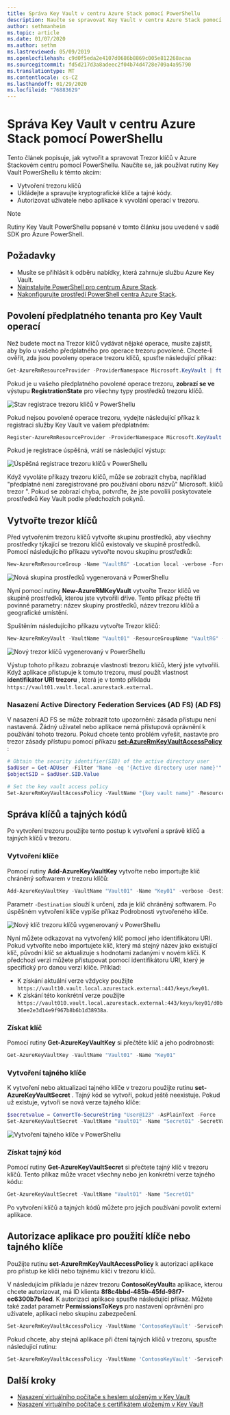 ```yaml
---
title: Správa Key Vault v centru Azure Stack pomocí PowerShellu
description: Naučte se spravovat Key Vault v centru Azure Stack pomocí PowerShellu.
author: sethmanheim
ms.topic: article
ms.date: 01/07/2020
ms.author: sethm
ms.lastreviewed: 05/09/2019
ms.openlocfilehash: c9d0f5eda2e4107d0686b8869c005e812268acaa
ms.sourcegitcommit: fd5d217d3a8adeec2f04b74d4728e709a4a95790
ms.translationtype: MT
ms.contentlocale: cs-CZ
ms.lasthandoff: 01/29/2020
ms.locfileid: "76883629"
---
```

# <a name="manage-key-vault-in-azure-stack-hub-using-powershell"></a>Správa Key Vault v centru Azure Stack pomocí PowerShellu

Tento článek popisuje, jak vytvořit a spravovat Trezor klíčů v Azure Stackovém centru pomocí PowerShellu. Naučíte se, jak používat rutiny Key Vault PowerShellu k těmto akcím:

* Vytvoření trezoru klíčů
* Ukládejte a spravujte kryptografické klíče a tajné kódy.
* Autorizovat uživatele nebo aplikace k vyvolání operací v trezoru.

>[!NOTE]
>Rutiny Key Vault PowerShellu popsané v tomto článku jsou uvedené v sadě SDK pro Azure PowerShell.

## <a name="prerequisites"></a>Požadavky

* Musíte se přihlásit k odběru nabídky, která zahrnuje službu Azure Key Vault.
* [Nainstalujte PowerShell pro centrum Azure Stack](../operator/azure-stack-powershell-install.md).
* [Nakonfigurujte prostředí PowerShell centra Azure Stack](azure-stack-powershell-configure-user.md).

## <a name="enable-your-tenant-subscription-for-key-vault-operations"></a>Povolení předplatného tenanta pro Key Vault operací

Než budete moct na Trezor klíčů vydávat nějaké operace, musíte zajistit, aby bylo u vašeho předplatného pro operace trezoru povolené. Chcete-li ověřit, zda jsou povoleny operace trezoru klíčů, spusťte následující příkaz:

```powershell  
Get-AzureRmResourceProvider -ProviderNamespace Microsoft.KeyVault | ft -Autosize
```

Pokud je u vašeho předplatného povolené operace trezoru, **zobrazí se ve** výstupu **RegistrationState** pro všechny typy prostředků trezoru klíčů.

![Stav registrace trezoru klíčů v PowerShellu](media/azure-stack-key-vault-manage-powershell/image1.png)

Pokud nejsou povolené operace trezoru, vydejte následující příkaz k registraci služby Key Vault ve vašem předplatném:

```powershell
Register-AzureRmResourceProvider -ProviderNamespace Microsoft.KeyVault
```

Pokud je registrace úspěšná, vrátí se následující výstup:

![Úspěšná registrace trezoru klíčů v PowerShellu](media/azure-stack-key-vault-manage-powershell/image2.png)

Když vyvoláte příkazy trezoru klíčů, může se zobrazit chyba, například "předplatné není zaregistrované pro používání oboru názvů" Microsoft. klíčů trezor ". Pokud se zobrazí chyba, potvrďte, že jste povolili poskytovatele prostředků Key Vault podle předchozích pokynů.

## <a name="create-a-key-vault"></a>Vytvořte trezor klíčů

Před vytvořením trezoru klíčů vytvořte skupinu prostředků, aby všechny prostředky týkající se trezoru klíčů existovaly ve skupině prostředků. Pomocí následujícího příkazu vytvořte novou skupinu prostředků:

```powershell
New-AzureRmResourceGroup -Name "VaultRG" -Location local -verbose -Force
```

![Nová skupina prostředků vygenerovaná v PowerShellu](media/azure-stack-key-vault-manage-powershell/image3.png)

Nyní pomocí rutiny **New-AzureRMKeyVault** vytvořte Trezor klíčů ve skupině prostředků, kterou jste vytvořili dříve. Tento příkaz přečte tři povinné parametry: název skupiny prostředků, název trezoru klíčů a geografické umístění.

Spuštěním následujícího příkazu vytvořte Trezor klíčů:

```powershell
New-AzureRmKeyVault -VaultName "Vault01" -ResourceGroupName "VaultRG" -Location local -verbose
```

![Nový trezor klíčů vygenerovaný v PowerShellu](media/azure-stack-key-vault-manage-powershell/image4.png)

Výstup tohoto příkazu zobrazuje vlastnosti trezoru klíčů, který jste vytvořili. Když aplikace přistupuje k tomuto trezoru, musí použít vlastnost **identifikátor URI trezoru** , která je v tomto příkladu `https://vault01.vault.local.azurestack.external`.

### <a name="active-directory-federation-services-ad-fs-deployment"></a>Nasazení Active Directory Federation Services (AD FS) (AD FS)

V nasazení AD FS se může zobrazit toto upozornění: zásada přístupu není nastavená. Žádný uživatel nebo aplikace nemá přístupová oprávnění k používání tohoto trezoru. Pokud chcete tento problém vyřešit, nastavte pro trezor zásady přístupu pomocí příkazu [**set-AzureRmKeyVaultAccessPolicy**](#authorize-an-app-to-use-a-key-or-secret) :

```powershell
# Obtain the security identifier(SID) of the active directory user
$adUser = Get-ADUser -Filter "Name -eq '{Active directory user name}'"
$objectSID = $adUser.SID.Value

# Set the key vault access policy
Set-AzureRmKeyVaultAccessPolicy -VaultName "{key vault name}" -ResourceGroupName "{resource group name}" -ObjectId "{object SID}" -PermissionsToKeys {permissionsToKeys} -PermissionsToSecrets {permissionsToSecrets} -BypassObjectIdValidation
```

## <a name="manage-keys-and-secrets"></a>Správa klíčů a tajných kódů

Po vytvoření trezoru použijte tento postup k vytvoření a správě klíčů a tajných klíčů v trezoru.

### <a name="create-a-key"></a>Vytvoření klíče

Pomocí rutiny **Add-AzureKeyVaultKey** vytvořte nebo importujte klíč chráněný softwarem v trezoru klíčů:

```powershell
Add-AzureKeyVaultKey -VaultName "Vault01" -Name "Key01" -verbose -Destination Software
```

Parametr `-Destination` slouží k určení, zda je klíč chráněný softwarem. Po úspěšném vytvoření klíče vypíše příkaz Podrobnosti vytvořeného klíče.

![Nový klíč trezoru klíčů vygenerovaný v PowerShellu](media/azure-stack-key-vault-manage-powershell/image5.png)

Nyní můžete odkazovat na vytvořený klíč pomocí jeho identifikátoru URI. Pokud vytvoříte nebo importujete klíč, který má stejný název jako existující klíč, původní klíč se aktualizuje s hodnotami zadanými v novém klíči. K předchozí verzi můžete přistupovat pomocí identifikátoru URI, který je specifický pro danou verzi klíče. Příklad:

* K získání aktuální verze vždycky použijte `https://vault10.vault.local.azurestack.external:443/keys/key01`.
* K získání této konkrétní verze použijte `https://vault010.vault.local.azurestack.external:443/keys/key01/d0b36ee2e3d14e9f967b8b6b1d38938a`.

### <a name="get-a-key"></a>Získat klíč

Pomocí rutiny **Get-AzureKeyVaultKey** si přečtěte klíč a jeho podrobnosti:

```powershell
Get-AzureKeyVaultKey -VaultName "Vault01" -Name "Key01"
```

### <a name="create-a-secret"></a>Vytvoření tajného klíče

K vytvoření nebo aktualizaci tajného klíče v trezoru použijte rutinu **set-AzureKeyVaultSecret** . Tajný kód se vytvoří, pokud ještě neexistuje. Pokud už existuje, vytvoří se nová verze tajného klíče:

```powershell
$secretvalue = ConvertTo-SecureString "User@123" -AsPlainText -Force
Set-AzureKeyVaultSecret -VaultName "Vault01" -Name "Secret01" -SecretValue $secretvalue
```

![Vytvoření tajného klíče v PowerShellu](media/azure-stack-key-vault-manage-powershell/image6.png)

### <a name="get-a-secret"></a>Získat tajný kód

Pomocí rutiny **Get-AzureKeyVaultSecret** si přečtete tajný klíč v trezoru klíčů. Tento příkaz může vracet všechny nebo jen konkrétní verze tajného kódu:

```powershell
Get-AzureKeyVaultSecret -VaultName "Vault01" -Name "Secret01"
```

Po vytvoření klíčů a tajných kódů můžete pro jejich používání povolit externí aplikace.

## <a name="authorize-an-app-to-use-a-key-or-secret"></a>Autorizace aplikace pro použití klíče nebo tajného klíče

Použijte rutinu **set-AzureRmKeyVaultAccessPolicy** k autorizaci aplikace pro přístup ke klíči nebo tajnému klíči v trezoru klíčů.

V následujícím příkladu je název trezoru **ContosoKeyVault**a aplikace, kterou chcete autorizovat, má ID klienta **8f8c4bbd-485b-45fd-98f7-ec6300b7b4ed**. K autorizaci aplikace spusťte následující příkaz. Můžete také zadat parametr **PermissionsToKeys** pro nastavení oprávnění pro uživatele, aplikaci nebo skupinu zabezpečení.

```powershell
Set-AzureRmKeyVaultAccessPolicy -VaultName 'ContosoKeyVault' -ServicePrincipalName 8f8c4bbd-485b-45fd-98f7-ec6300b7b4ed -PermissionsToKeys decrypt,sign
```

Pokud chcete, aby stejná aplikace při čtení tajných klíčů v trezoru, spusťte následující rutinu:

```powershell
Set-AzureRmKeyVaultAccessPolicy -VaultName 'ContosoKeyVault' -ServicePrincipalName 8f8c4bbd-485b-45fd-98f7-ec6300 -PermissionsToKeys Get
```

## <a name="next-steps"></a>Další kroky

* [Nasazení virtuálního počítače s heslem uloženým v Key Vault](azure-stack-key-vault-deploy-vm-with-secret.md)
* [Nasazení virtuálního počítače s certifikátem uloženým v Key Vault](azure-stack-key-vault-push-secret-into-vm.md)
